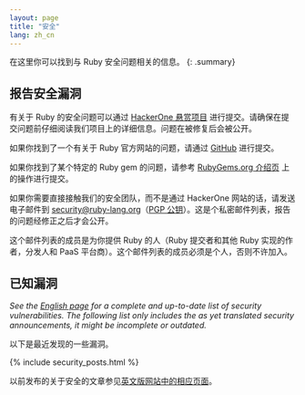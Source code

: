 ```yaml
---
layout: page
title: "安全"
lang: zh_cn
---
```


在这里你可以找到与 Ruby 安全问题相关的信息。
{: .summary}

## 报告安全漏洞

有关于 Ruby 的安全问题可以通过 [HackerOne 悬赏项目](https://hackerone.com/ruby) 进行提交。请确保在提交问题前仔细阅读我们项目上的详细信息。问题在被修复后会被公开。

如果你找到了一个有关于 Ruby 官方网站的问题，请通过 [GitHub](https://github.com/ruby/www.ruby-lang.org/issues/new) 进行提交。

如果你找到了某个特定的 Ruby gem 的问题，请参考 [RubyGems.org 介绍页](http://guides.rubygems.org/security/#reporting-security-vulnerabilities) 上的操作进行提交。

如果你需要直接接触我们的安全团队，而不是通过 HackerOne 网站的话，请发送电子邮件到 security@ruby-lang.org（[PGP 公钥](/security.asc)）。这是个私密邮件列表，报告的问题经修正之后才会公开。

这个邮件列表的成员是为你提供 Ruby 的人（Ruby 提交者和其他 Ruby 实现的作者，分发人和 PaaS 平台商）。这个邮件列表的成员必须是个人，否则不许加入。

## 已知漏洞

_See the [English page](/en/security/) for a complete and up-to-date
list of security vulnerabilities.
The following list only includes the as yet translated
security announcements, it might be incomplete or outdated._

以下是最近发现的一些漏洞。

{% include security_posts.html %}

以前发布的关于安全的文章参见[英文版网站中的相应页面](/en/security/)。
